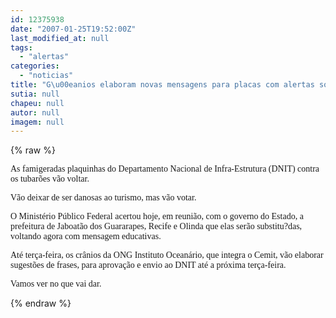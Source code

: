 ```yaml
---
id: 12375938
date: "2007-01-25T19:52:00Z"
last_modified_at: null
tags:
  - "alertas"
categories:
  - "noticias"
title: "G\u00eanios elaboram novas mensagens para placas com alertas sobre tubar\u00f5es do DNIT"
sutia: null
chapeu: null
autor: null
imagem: null
---
```

{% raw %}
<p><P><FONT face=Verdana>As famigeradas plaquinhas do Departamento Nacional de Infra-Estrutura (DNIT) contra os tubarões vão voltar. </FONT></P></p>
<p><P><FONT face=Verdana>Vão deixar de ser danosas ao turismo, mas vão votar.</FONT></P></p>
<p><P><FONT face=Verdana>O Ministério Público Federal acertou hoje, em reunião, com o governo do Estado, a prefeitura de Jaboatão dos Guararapes, Recife e Olinda que elas serão substitu?das, voltando agora com mensagem educativas.</FONT></P></p>
<p><P><FONT face=Verdana>Até terça-feira, os crânios da ONG Instituto Oceanário, que integra o Cemit, vão elaborar sugestões de frases, para aprovação e envio ao DNIT até a próxima terça-feira.</FONT></P></p>
<p><P><FONT face=Verdana>Vamos ver no que vai dar.</FONT></P> </p>
{% endraw %}